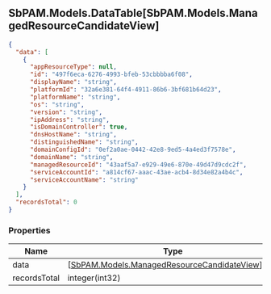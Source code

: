 
<h2 id="tocS_SbPAM.Models.DataTable[SbPAM.Models.ManagedResourceCandidateView]">SbPAM.Models.DataTable[SbPAM.Models.ManagedResourceCandidateView]</h2>

<a id="schemasbpam.models.datatable[sbpam.models.managedresourcecandidateview]"></a>
<a id="schema_SbPAM.Models.DataTable[SbPAM.Models.ManagedResourceCandidateView]"></a>
<a id="tocSsbpam.models.datatable[sbpam.models.managedresourcecandidateview]"></a>
<a id="tocssbpam.models.datatable[sbpam.models.managedresourcecandidateview]"></a>

```json
{
  "data": [
    {
      "appResourceType": null,
      "id": "497f6eca-6276-4993-bfeb-53cbbbba6f08",
      "displayName": "string",
      "platformId": "32a6e381-64f4-4911-86b6-3bf681b64d23",
      "platformName": "string",
      "os": "string",
      "version": "string",
      "ipAddress": "string",
      "isDomainController": true,
      "dnsHostName": "string",
      "distinguishedName": "string",
      "domainConfigId": "0ef2a0ae-0442-42e8-9ed5-4a4ed3f7578e",
      "domainName": "string",
      "managedResourceId": "43aaf5a7-e929-49e6-870e-49d47d9cdc2f",
      "serviceAccountId": "a814cf67-aaac-43ae-acb4-8d34e82a4b4c",
      "serviceAccountName": "string"
    }
  ],
  "recordsTotal": 0
}

```

### Properties

|Name|Type|Required|Restrictions|Description|
|---|---|---|---|---|
|data|[[SbPAM.Models.ManagedResourceCandidateView](#schemasbpam.models.managedresourcecandidateview)]¦null|false|none|none|
|recordsTotal|integer(int32)|false|none|none|


